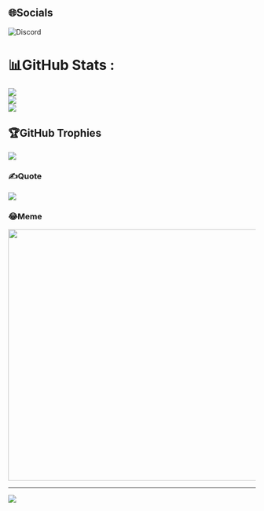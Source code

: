 ## 🌐Socials
![Discord](htttps://discord.gg/821692172997886022)

# 📊GitHub Stats :
![](https://github-readme-stats.vercel.app/api?username=CaTroi&theme=radical&hide_border=false&include_all_commits=false&count_private=false)<br/>
![](https://github-readme-streak-stats.herokuapp.com/?user=CaTroi&theme=radical&hide_border=false)<br/>
![](https://github-readme-stats.vercel.app/api/top-langs/?username=CaTroi&theme=radical&hide_border=false&include_all_commits=false&count_private=false&layout=compact)

## 🏆GitHub Trophies
![](https://github-trophies.vercel.app/?username=CaTroi&theme=radical&no-frame=false&no-bg=false&margin-w=4)

### ✍️Quote
![](https://quotes-github-readme.vercel.app/api?type=horizontal&theme=radical)

### 😂Meme
<img src="https://random-memer.herokuapp.com/" width="512px"/>

---
[![](https://visitcount.itsvg.in/api?id=CaTroi&icon=0&color=7)](https://visitcount.itsvg.in)
